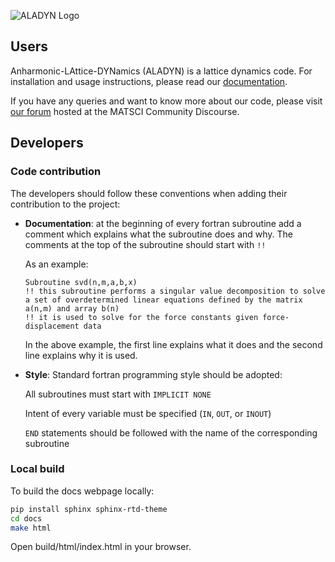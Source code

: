![ALADYN Logo](https://github.com/KeivanS/Anharmonic-lattice-dynamics/blob/main/docs/source/_static/aladyn-logo.png)

## Users
Anharmonic-LAttice-DYNamics (ALADYN) is a lattice dynamics code. For installation and usage instructions, please read our [documentation](https://aladyn.readthedocs.io/en/latest/index.html).

If you have any queries and want to know more about our code, please visit [our forum](https://matsci.org/c/aladyn/57) hosted at the MATSCI Community Discourse.

## Developers

### Code contribution

The developers should follow these conventions when adding their contribution to the project:
- **Documentation**: at the beginning of every fortran subroutine add a comment which explains what the subroutine does and why. The comments at the top of the subroutine should start with `!!`

    As an example:
    ```
    Subroutine svd(n,m,a,b,x)
    !! this subroutine performs a singular value decomposition to solve a set of overdetermined linear equations defined by the matrix a(n,m) and array b(n)
    !! it is used to solve for the force constants given force-displacement data
    ```
  
    In the above example, the first line explains what it does and the second line explains why it is used.

- **Style**: Standard fortran programming style should be adopted: 

    All subroutines must start with `IMPLICIT NONE`

    Intent of every variable must be specified (`IN`, `OUT`, or `INOUT`)

    `END` statements should be followed with the name of the corresponding subroutine

### Local build
To build the docs webpage locally:

```bash
pip install sphinx sphinx-rtd-theme
cd docs
make html
```

Open build/html/index.html in your browser.
